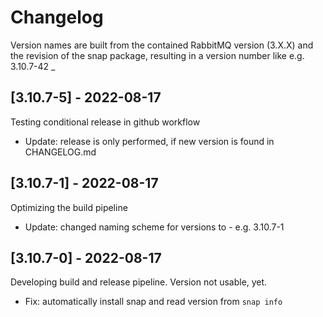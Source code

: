 # Changelog

Version names are built from the contained RabbitMQ version (3.X.X) and
the revision of the snap package, resulting in a version number like e.g. 3.10.7-42
_

## [3.10.7-5] - 2022-08-17

Testing conditional release in github workflow

- Update: release is only performed, if new version is found in CHANGELOG.md

## [3.10.7-1] - 2022-08-17

Optimizing the build pipeline

- Update: changed naming scheme for versions to <RabbitMQ-version>-<SnapPackageRevision> e.g. 3.10.7-1

## [3.10.7-0] - 2022-08-17

Developing build and release pipeline. Version not usable, yet.

- Fix: automatically install snap and read version from `snap info`
